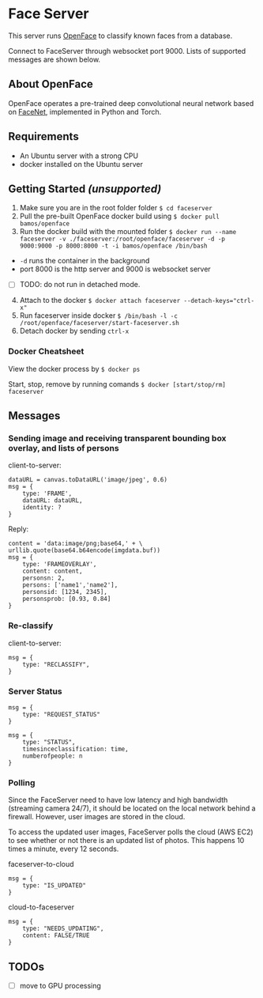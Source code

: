 # Face Server

This server runs [OpenFace](https://cmusatyalab.github.io/openface/) to classify known faces from a database.

Connect to FaceServer through websocket port 9000. Lists of supported messages are shown below.

## About OpenFace
OpenFace operates a pre-trained deep convolutional neural network based on [FaceNet](http://www.cv-foundation.org/openaccess/content_cvpr_2015/app/1A_089.pdf), implemented in Python and Torch.

## Requirements

- An Ubuntu server with a strong CPU
- docker installed on the Ubuntu server

## Getting Started *(unsupported)*

1. Make sure you are in the root folder folder `$ cd faceserver`
2. Pull the pre-built OpenFace docker build using `$ docker pull bamos/openface`
3. Run the docker build with the mounted folder ```$ docker run --name faceserver -v ./faceserver:/root/openface/faceserver -d -p 9000:9000 -p 8000:8000 -t -i bamos/openface /bin/bash```
 * `-d` runs  the container in the background
 * port 8000 is the http server and 9000 is websocket server
 * [ ] TODO: do not run in detached mode.
4. Attach to the docker  `$ docker attach faceserver --detach-keys="ctrl-x"`
5. Run faceserver inside docker `$ /bin/bash -l -c /root/openface/faceserver/start-faceserver.sh`
6. Detach docker by sending `ctrl-x`

### Docker Cheatsheet
View the docker process by `$ docker ps`

Start, stop, remove by running comands `$ docker [start/stop/rm] faceserver`

## Messages

### Sending image and receiving transparent bounding box overlay, and lists of persons
client-to-server:
```
dataURL = canvas.toDataURL('image/jpeg', 0.6)
msg = { 
    type: 'FRAME',
    dataURL: dataURL,
    identity: ?
}
```
Reply:
```
content = 'data:image/png;base64,' + \
urllib.quote(base64.b64encode(imgdata.buf))
msg = {
    type: 'FRAMEOVERLAY',
    content: content,
    personsn: 2,
    persons: ['name1','name2'],
    personsid: [1234, 2345],
    personsprob: [0.93, 0.84]
}
```
### Re-classify
client-to-server:
```
msg = {
    type: "RECLASSIFY",
}
```
### Server Status
``` 
msg = {
    type: "REQUEST_STATUS"
}
```

```
msg = {
    type: "STATUS",
    timesinceclassification: time,
    numberofpeople: n
}
```

### Polling
Since the FaceServer need to have low latency and high bandwidth (streaming camera 24/7), it should be located on the local network behind a firewall. However, user images are stored in the cloud.

To access the updated user images, FaceServer polls the cloud (AWS EC2) to see whether or not there is an updated list of photos. This happens 10 times a minute, every 12 seconds.

faceserver-to-cloud
```
msg = {
    type: "IS_UPDATED"
}
```

cloud-to-faceserver
```
msg = {
    type: "NEEDS_UPDATING",
    content: FALSE/TRUE
}
```

## TODOs
 - [ ] move to GPU processing

